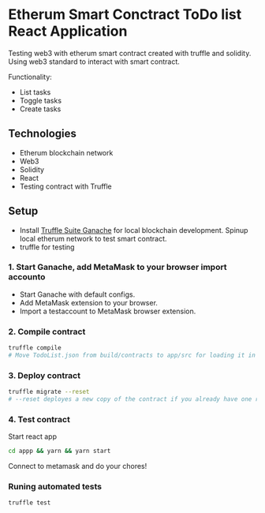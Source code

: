 # Etherum Smart Conctract ToDo list React Application

Testing web3 with etherum smart contract created with truffle and solidity. Using web3 standard to interact with smart contract.

Functionality:

- List tasks
- Toggle tasks
- Create tasks

## Technologies

- Etherum blockchain network
- Web3
- Solidity
- React
- Testing contract with Truffle

## Setup

- Install [Truffle Suite Ganache](https://trufflesuite.com/ganache/) for local blockchain development. Spinup local etherum network to test smart contract.
- truffle for testing

### 1. Start Ganache, add MetaMask to your browser import accounto

- Start Ganache with default configs.
- Add MetaMask extension to your browser.
- Import a testaccount to MetaMask browser extension.

### 2. Compile contract

```bash
truffle compile
# Move TodoList.json from build/contracts to app/src for loading it in the react app.
```

### 3. Deploy contract

```bash
truffle migrate --reset
# --reset deployes a new copy of the contract if you already have one running
```

### 4. Test contract

Start react app

```bash
cd appp && yarn && yarn start
```

Connect to metamask and do your chores!

### Runing automated tests

```bash
truffle test
```

